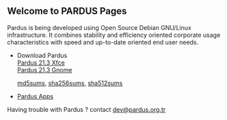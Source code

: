 ## Welcome to PARDUS Pages

Pardus is being developed using Open Source Debian GNU/Linux infrastructure. It combines stability and efficiency oriented corporate usage characteristics with speed and up-to-date oriented end user needs.

* Download Pardus <br/>
[Pardus 21.3 Xfce](https://indir.pardus.org.tr/ISO/Pardus21/Pardus-21.3-XFCE-amd64.iso)<br/>
[Pardus 21.3 Gnome](https://indir.pardus.org.tr/ISO/Pardus21/Pardus-21.3-GNOME-amd64.iso)

     [md5sums](https://indir.pardus.org.tr/ISO/Pardus21/MD5SUMS), [sha256sums](https://indir.pardus.org.tr/ISO/Pardus21/SHA256SUMS), [sha512sums](https://indir.pardus.org.tr/ISO/Pardus21/SHA512SUMS)


* [Pardus Apps](https://github.com/orgs/pardus/repositories)

Having trouble with Pardus ? contact dev@pardus.org.tr  
